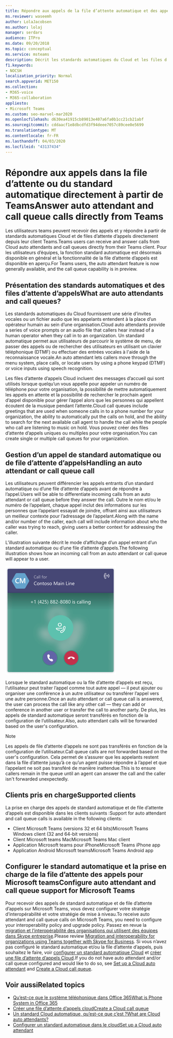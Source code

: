 ```yaml
---
title: Répondre aux appels de la file d’attente automatique et des appels
ms.reviewer: waseemh
author: LolaJacobsen
ms.author: lolaj
manager: serdars
audience: ITPro
ms.date: 09/20/2018
ms.topic: conceptual
ms.service: msteams
description: Décrit les standards automatiques du Cloud et les files d’attente d’appels, et explique comment vous pouvez répondre à ces appels dans Teams.
f1.keywords:
- NOCSH
localization_priority: Normal
search.appverid: MET150
ms.collection:
- M365-voice
- M365-collaboration
appliesto:
- Microsoft Teams
ms.custom: seo-marvel-mar2020
ms.openlocfilehash: d630ea41915cb89013e407a6fa0b1cc21cb21abf
ms.sourcegitcommit: cddaacf1e8dbcdfd3f94deee7057c89cee0e5699
ms.translationtype: MT
ms.contentlocale: fr-FR
ms.lasthandoff: 04/03/2020
ms.locfileid: "43137434"
---
```

<a name="answer-auto-attendant-and-call-queue-calls-directly-from-teams"></a><span data-ttu-id="1727b-103">Répondre aux appels dans la file d’attente ou du standard automatique directement à partir de Teams</span><span class="sxs-lookup"><span data-stu-id="1727b-103">Answer auto attendant and call queue calls directly from Teams</span></span>
===========================================================

<span data-ttu-id="1727b-104">Les utilisateurs teams peuvent recevoir des appels et y répondre à partir de standards automatiques Cloud et de files d’attente d’appels directement depuis leur client Teams.</span><span class="sxs-lookup"><span data-stu-id="1727b-104">Teams users can receive and answer calls from Cloud auto attendants and call queues directly from their Teams client.</span></span> <span data-ttu-id="1727b-105">Pour les utilisateurs d’équipes, la fonction standard automatique est désormais disponible en général et la fonctionnalité de la file d’attente d’appels est disponible en aperçu.</span><span class="sxs-lookup"><span data-stu-id="1727b-105">For Teams users, the auto attendant feature is now generally available, and the call queue capability is in preview.</span></span> 

## <a name="what-are-auto-attendants-and-call-queues"></a><span data-ttu-id="1727b-106">Présentation des standards automatiques et des files d’attente d’appels</span><span class="sxs-lookup"><span data-stu-id="1727b-106">What are auto attendants and call queues?</span></span>

<span data-ttu-id="1727b-107">Les standards automatiques du Cloud fournissent une série d’invites vocales ou un fichier audio que les appelants entendent à la place d’un opérateur humain au sein d’une organisation.</span><span class="sxs-lookup"><span data-stu-id="1727b-107">Cloud auto attendants provide a series of voice prompts or an audio file that callers hear instead of a human operator when they call in to an organization.</span></span> <span data-ttu-id="1727b-108">Un standard automatique permet aux utilisateurs de parcourir le système de menu, de passer des appels ou de rechercher des utilisateurs en utilisant un clavier téléphonique (DTMF) ou effectuer des entrées vocales à l'aide de la reconnaissance vocale.</span><span class="sxs-lookup"><span data-stu-id="1727b-108">An auto attendant lets callers move through the menu system, place calls, or locate users by using a phone keypad (DTMF) or voice inputs using speech recognition.</span></span>

<span data-ttu-id="1727b-109">Les files d’attente d’appels Cloud incluent des messages d’accueil qui sont utilisés lorsque quelqu’un vous appelle pour appeler un numéro de téléphone pour votre organisation, la possibilité de mettre automatiquement les appels en attente et la possibilité de rechercher le prochain agent d’appel disponible pour gérer l’appel alors que les personnes qui appellent écoutent de la musique pendant l’attente.</span><span class="sxs-lookup"><span data-stu-id="1727b-109">Cloud call queues include greetings that are used when someone calls in to a phone number for your organization, the ability to automatically put the calls on hold, and the ability to search for the next available call agent to handle the call while the people who call are listening to music on hold.</span></span> <span data-ttu-id="1727b-110">Vous pouvez créer des files d’attente d’appels uniques ou multiples pour votre organisation.</span><span class="sxs-lookup"><span data-stu-id="1727b-110">You can create single or multiple call queues for your organization.</span></span>

## <a name="handling-an-auto-attendant-or-call-queue-call"></a><span data-ttu-id="1727b-111">Gestion d’un appel de standard automatique ou de file d’attente d’appels</span><span class="sxs-lookup"><span data-stu-id="1727b-111">Handling an auto attendant or call queue call</span></span>

<span data-ttu-id="1727b-112">Les utilisateurs peuvent différencier les appels entrants d’un standard automatique ou d’une file d’attente d’appels avant de répondre à l’appel.</span><span class="sxs-lookup"><span data-stu-id="1727b-112">Users will be able to differentiate incoming calls from an auto attendant or call queue before they answer the call.</span></span> <span data-ttu-id="1727b-113">Outre le nom et/ou le numéro de l’appelant, chaque appel inclut des informations sur les personnes que l’appelant essayait de joindre, offrant ainsi aux utilisateurs un meilleur contexte pour l’adressage de l’appelant.</span><span class="sxs-lookup"><span data-stu-id="1727b-113">Along with the name and/or number of the caller, each call will include information about who the caller was trying to reach, giving users a better context for addressing the caller.</span></span>

<span data-ttu-id="1727b-114">L’illustration suivante décrit le mode d’affichage d’un appel entrant d’un standard automatique ou d’une file d’attente d’appels.</span><span class="sxs-lookup"><span data-stu-id="1727b-114">The following illustration shows how an incoming call from an auto attendant or call queue will appear to a user.</span></span>

![Capture d’écran d’une notification d’appel entrant](media/answer-auto-attendant-and-call-queue-calls-image1.png)

<span data-ttu-id="1727b-116">Lorsque le standard automatique ou la file d’attente d’appels est reçu, l’utilisateur peut traiter l’appel comme tout autre appel &#x2014; il peut ajouter ou organiser une conférence à un autre utilisateur ou transférer l’appel vers une autre personne.</span><span class="sxs-lookup"><span data-stu-id="1727b-116">Once an auto attendant or call queue call is answered, the user can process the call like any other call &#x2014; they can add or conference in another user or transfer the call to another party.</span></span> <span data-ttu-id="1727b-117">De plus, les appels de standard automatique seront transférés en fonction de la configuration de l’utilisateur.</span><span class="sxs-lookup"><span data-stu-id="1727b-117">Also, auto attendant calls will be forwarded based on the user's configuration.</span></span>

> [!NOTE] 
> <span data-ttu-id="1727b-118">Les appels de file d’attente d’appels ne sont pas transférés en fonction de la configuration de l’utilisateur.</span><span class="sxs-lookup"><span data-stu-id="1727b-118">Call queue calls are not forwarded based on the user's configuration.</span></span> <span data-ttu-id="1727b-119">Cela permet de s’assurer que les appelants restent dans la file d’attente jusqu’à ce qu’un agent puisse répondre à l’appel et que l’appelant ne soit pas transféré de manière inattendue.</span><span class="sxs-lookup"><span data-stu-id="1727b-119">This is to ensure callers remain in the queue until an agent can answer the call and the caller isn't forwarded unexpectedly.</span></span>

## <a name="supported-clients"></a><span data-ttu-id="1727b-120">Clients pris en charge</span><span class="sxs-lookup"><span data-stu-id="1727b-120">Supported clients</span></span>

<span data-ttu-id="1727b-121">La prise en charge des appels de standard automatique et de file d’attente d’appels est disponible dans les clients suivants :</span><span class="sxs-lookup"><span data-stu-id="1727b-121">Support for auto attendant and call queue calls is available in the following clients:</span></span>

-    <span data-ttu-id="1727b-122">Client Microsoft Teams (versions 32 et 64 bits)</span><span class="sxs-lookup"><span data-stu-id="1727b-122">Microsoft Teams Windows client (32 and 64-bit versions)</span></span>
-    <span data-ttu-id="1727b-123">Client Microsoft teams Mac</span><span class="sxs-lookup"><span data-stu-id="1727b-123">Microsoft Teams Mac client</span></span>
-    <span data-ttu-id="1727b-124">Application Microsoft teams pour iPhone</span><span class="sxs-lookup"><span data-stu-id="1727b-124">Microsoft Teams iPhone app</span></span>
-    <span data-ttu-id="1727b-125">Application Android Microsoft teams</span><span class="sxs-lookup"><span data-stu-id="1727b-125">Microsoft Teams Android app</span></span>

## <a name="configure-auto-attendant-and-call-queue-support-for-microsoft-teams"></a><span data-ttu-id="1727b-126">Configurer le standard automatique et la prise en charge de la file d’attente des appels pour Microsoft teams</span><span class="sxs-lookup"><span data-stu-id="1727b-126">Configure auto attendant and call queue support for Microsoft Teams</span></span>

<span data-ttu-id="1727b-127">Pour recevoir des appels de standard automatique et de file d’attente d’appels sur Microsoft Teams, vous devez configurer votre stratégie d’interopérabilité et votre stratégie de mise à niveau.</span><span class="sxs-lookup"><span data-stu-id="1727b-127">To receive auto attendant and call queue calls on Microsoft Teams, you need to configure your interoperability policy and upgrade policy.</span></span> <span data-ttu-id="1727b-128">Passez en revue la [migration et l’interopérabilité des organisations qui utilisent des équipes dans Skype entreprise](migration-interop-guidance-for-teams-with-skype.md).</span><span class="sxs-lookup"><span data-stu-id="1727b-128">Please review [Migration and interoperability for organizations using Teams together with Skype for Business](migration-interop-guidance-for-teams-with-skype.md).</span></span> <span data-ttu-id="1727b-129">Si vous n’avez pas configuré le standard automatique et/ou la file d’attente d’appels, puis souhaitez le faire, voir [configurer un standard automatique Cloud](create-a-phone-system-auto-attendant.md) et [créer une file d’attente d’appels Cloud](create-a-phone-system-call-queue.md).</span><span class="sxs-lookup"><span data-stu-id="1727b-129">If you do not have auto attendant and/or call queue configured and would like to do so, see [Set up a Cloud auto attendant](create-a-phone-system-auto-attendant.md) and [Create a Cloud call queue](create-a-phone-system-call-queue.md).</span></span>

## <a name="related-topics"></a><span data-ttu-id="1727b-130">Voir aussi</span><span class="sxs-lookup"><span data-stu-id="1727b-130">Related topics</span></span>

-    [<span data-ttu-id="1727b-131">Qu’est-ce que le système téléphonique dans Office 365</span><span class="sxs-lookup"><span data-stu-id="1727b-131">What is Phone System in Office 365</span></span>](what-is-phone-system-in-office-365.md)
-    [<span data-ttu-id="1727b-132">Créer une file d’attente d’appels cloud</span><span class="sxs-lookup"><span data-stu-id="1727b-132">Create a Cloud call queue</span></span>](create-a-phone-system-call-queue.md)
-    [<span data-ttu-id="1727b-133">Un standard Cloud automatique, qu’est-ce que c’est ?</span><span class="sxs-lookup"><span data-stu-id="1727b-133">What are Cloud auto attendants?</span></span>](what-are-phone-system-auto-attendants.md)
-    [<span data-ttu-id="1727b-134">Configurer un standard automatique dans le cloud</span><span class="sxs-lookup"><span data-stu-id="1727b-134">Set up a Cloud auto attendant</span></span>](create-a-phone-system-auto-attendant.md)

